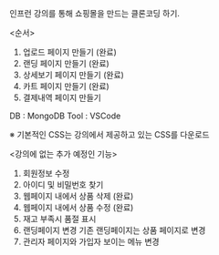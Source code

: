 인프런 강의를 통해 쇼핑몰을 만드는 클론코딩 하기.

<순서>
1. 업로드 페이지 만들기 (완료)
3. 랜딩 페이지 만들기 (완료)
4. 상세보기 페이지 만들기 (완료)
5. 카트 페이지 만들기 (완료)
6. 결제내역 페이지 만들기

DB : MongoDB
Tool : VSCode

※ 기본적인 CSS는 강의에서 제공하고 있는 CSS를 다운로드

<강의에 없는 추가 예정인 기능>
1. 회원정보 수정
2. 아이디 및 비밀번호 찾기
3. 웹페이지 내에서 상품 삭제 (완료)
4. 웹페이지 내에서 상품 수정 (완료)
5. 재고 부족시 품절 표시
6. 랜딩페이지 변경 기존 랜딩페이지는 상품 페이지로 변경
7. 관리자 페이지와 가입자 보이는 메뉴 변경
